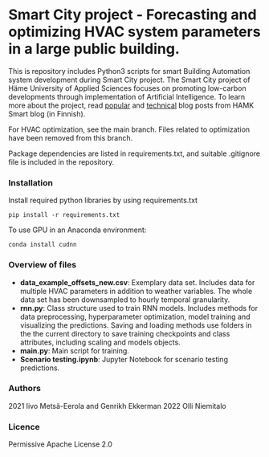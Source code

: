 # Smart City project - Forecasting and optimizing HVAC system parameters in a large public building.

This is repository includes Python3 scripts for smart Building Automation system development during Smart City project. The Smart City project of Häme University of Applied Sciences focuses on promoting low-carbon developments through implementation of Artificial Intelligence. To learn more about the project, read [popular](https://blog.hamk.fi/hamk-smart/koneoppiminen-alykkaissa-rakennuksissa/) and [technical](https://blog.hamk.fi/hamk-smart/alykaupunki-hanke-edistaa-tekoalyn-tuotteistamista-rakennuksissa/) blog posts from HAMK Smart blog (in Finnish).

For HVAC optimization, see the main branch. Files related to optimization have been removed from this branch.

Package dependencies are listed in requirements.txt, and suitable .gitignore file is included in the repository.

### Installation
Install required python libraries by using requirements.txt
```
pip install -r requirements.txt
```

To use GPU in an Anaconda environment:

```
conda install cudnn
```

### Overview of files
* __data_example_offsets_new.csv__: Exemplary data set. Includes data for multiple HVAC parameters in addition to weather variables. The whole data set has been downsampled to hourly temporal granularity.
* __rnn.py__: Class structure used to train RNN models. Includes methods for data preprocessing, hyperparameter optimization, model training and visualizing the predictions. Saving and loading methods use folders in the the current directory to save training checkpoints and class attributes, including scaling and models objects. 
* __main.py__: Main script for training.
* __Scenario testing.ipynb__: Jupyter Notebook for scenario testing predictions.

### Authors
2021 Iivo Metsä-Eerola and Genrikh Ekkerman
2022 Olli Niemitalo

### Licence
Permissive Apache License 2.0

